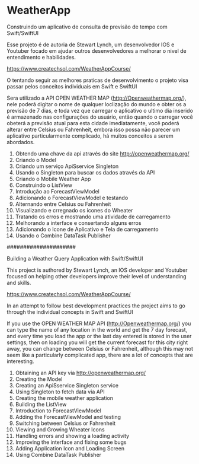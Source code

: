# WeatherApp

Construindo um aplicativo de consulta de previsão de tempo com Swift/SwiftUI

Esse projeto é de autoria de Stewart Lynch, um desenvolvedor IOS e Youtuber focado em ajudar outros desenvolvedores a melhorar o nivel de entendimento e habilidades.

https://www.createchsol.com/WeatherAppCourse/


O tentando seguir as melhores praticas de desenvolvimento o projeto visa passar pelos conceitos individuais em Swift e SwiftUI

Sera utilizado a API OPEN WEATHER MAP (http://Openweathermap.org/), nele poderá digitar o nome de qualquer loclização do mundo e obter os a previsão de 7 dias, e toda vez que carregar o aplicativo o ultimo dia inserido é armazenado nas configurações do usuário, então quando o carregar você obeterá a previsão atual para esta cidade imediatamente, você poderá alterar entre Celsius ou Fahrenheit, embora isso possa não parecer um aplicativo particularmente complicado, há muitos conceitos a serem abordados.

1. Obtendo uma chave da api através do site http://openweathermap.org/
2. Criando o Model
3. Criando um serviço ApiSservice Singleton
4. Usando o Singleton para buscar os dados através da API
5. Criando o Mobile Weather App
6. Construindo o ListView
7. Introdução ao ForecastViewModel
8. Adicionando o ForecastViewModel e testando
9. Alternando entre Celsius ou Fahrenheit
10. Visualizando e crregnado os icones do Wheater
11. Tratando os erros e mostrando uma atividade de carregamento
12. Melhorando a interface e consertando alguns erros
13. Adicionando o Icone de Aplicativo e Tela de carregamento
14. Usando o Combine DataTask Publisher


#####################

Building a Weather Query Application with Swift/SwiftUI

This project is authored by Stewart Lynch, an IOS developer and Youtuber focused on helping other developers improve their level of understanding and skills.

https://www.createchsol.com/WeatherAppCourse/


In an attempt to follow best development practices the project aims to go through the individual concepts in Swift and SwiftUI

If you use the OPEN WEATHER MAP API (http://Openweathermap.org/) you can type the name of any location in the world and get the 7 day forecast, and every time you load the app or the last day entered is stored in the user settings, then on loading you will get the current forecast for this city right away, you can change between Celsius or Fahrenheit, although this may not seem like a particularly complicated app, there are a lot of concepts that are interesting.

1. Obtaining an API key via http://openweathermap.org/
2. Creating the Model
3. Creating an ApiSservice Singleton service
4. Using Singleton to fetch data via API
5. Creating the mobile weather application
6. Building the ListView
7. Introduction to ForecastViewModel
8. Adding the ForecastViewModel and testing
9. Switching between Celsius or Fahrenheit
10. Viewing and Growing Wheater Icons
11. Handling errors and showing a loading activity
12. Improving the interface and fixing some bugs
13. Adding Application Icon and Loading Screen
14. Using Combine DataTask Publisher
